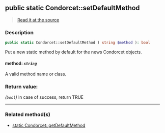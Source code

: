 ## public static Condorcet::setDefaultMethod

> [Read it at the source](https://github.com/julien-boudry/Condorcet/blob/master/src/Condorcet.php#L210)

### Description    

```php
public static Condorcet::setDefaultMethod ( string $method ): bool
```

Put a new static method by default for the news Condorcet objects.
    

#### **method:** *```string```*   
A valid method name or class.    


### Return value:   

*(```bool```)* In case of success, return TRUE


---------------------------------------

### Related method(s)      

* [static Condorcet::getDefaultMethod](/Docs/ApiReferences/Condorcet%20Class/public%20static%20Condorcet--getDefaultMethod.md)    
